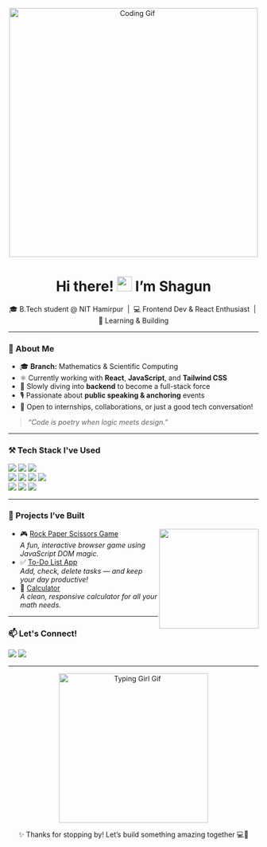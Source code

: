 <p align="center">
  <img src="https://media.giphy.com/media/qgQUggAC3Pfv687qPC/giphy.gif" width="500" alt="Coding Gif" />
</p>

<h1 align="center">Hi there! <img src="https://media.giphy.com/media/hvRJCLFzcasrR4ia7z/giphy.gif" width="30"/> I’m Shagun</h1>

<p align="center">
  🎓 B.Tech student @ NIT Hamirpur &nbsp;|&nbsp; 💻 Frontend Dev & React Enthusiast &nbsp;|&nbsp; 🌱 Learning & Building  
</p>

---

### 💫 About Me

- 🎓 **Branch:** Mathematics & Scientific Computing  
- ⚛️ Currently working with **React**, **JavaScript**, and **Tailwind CSS**  
- 🌱 Slowly diving into **backend** to become a full-stack force  
- 🎙️ Passionate about **public speaking & anchoring** events  
- 💌 Open to internships, collaborations, or just a good tech conversation!

> *“Code is poetry when logic meets design.”*

---

### ⚒️ Tech Stack I've Used

<p align="left">
  <img src="https://img.shields.io/badge/C++-00599C?style=for-the-badge&logo=cplusplus&logoColor=white"/>
  <img src="https://img.shields.io/badge/Python-3776AB?style=for-the-badge&logo=python&logoColor=white"/>
  <img src="https://img.shields.io/badge/JavaScript-F7DF1E?style=for-the-badge&logo=javascript&logoColor=black"/>
  <br/>
  <img src="https://img.shields.io/badge/HTML5-E34F26?style=for-the-badge&logo=html5&logoColor=white"/>
  <img src="https://img.shields.io/badge/CSS3-1572B6?style=for-the-badge&logo=css3&logoColor=white"/>
  <img src="https://img.shields.io/badge/React-20232A?style=for-the-badge&logo=react&logoColor=61DAFB"/>
  <img src="https://img.shields.io/badge/Tailwind_CSS-06B6D4?style=for-the-badge&logo=tailwindcss&logoColor=white"/>
  <br/>
  <img src="https://img.shields.io/badge/Git-F05032?style=for-the-badge&logo=git&logoColor=white"/>
  <img src="https://img.shields.io/badge/GitHub-181717?style=for-the-badge&logo=github&logoColor=white"/>
  <img src="https://img.shields.io/badge/VSCode-007ACC?style=for-the-badge&logo=visual-studio-code&logoColor=white"/>
</p>

---

### 🌟 Projects I’ve Built

<p align="left">
  <img src="https://media.giphy.com/media/l41lF4b3E5Z3GVpFC/giphy.gif" width="200" align="right"/>
</p>

- 🎮 [Rock Paper Scissors Game](https://yourusername.github.io/rock-paper-scissors/)  
  _A fun, interactive browser game using JavaScript DOM magic._  
- ✅ [To-Do List App](https://yourusername.github.io/to-do-list/)  
  _Add, check, delete tasks — and keep your day productive!_  
- 🧮 [Calculator](https://yourusername.github.io/calculator/)  
  _A clean, responsive calculator for all your math needs._
  
---

### 📫 Let's Connect!

<p align="left">
  <a href="mailto:shagunc392oo@gmail.com"><img src="https://img.shields.io/badge/Email-D14836?style=for-the-badge&logo=gmail&logoColor=white"/></a>
  <a href="https://linkedin.com/in/shagunn29"><img src="https://img.shields.io/badge/LinkedIn-0077B5?style=for-the-badge&logo=linkedin&logoColor=white"/></a>
</p>

---

<p align="center">
  <img src="https://media.giphy.com/media/13HgwGsXF0aiGY/giphy.gif" width="300" alt="Typing Girl Gif"/>
</p>

<p align="center">
  ✨ Thanks for stopping by! Let’s build something amazing together 💻💖
</p>
